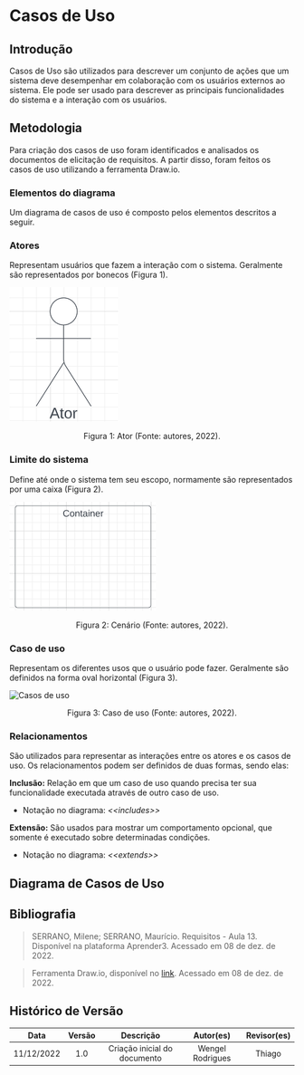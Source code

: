 # Casos de Uso

## Introdução

Casos de Uso são utilizados para descrever um conjunto de ações que um sistema deve desempenhar em colaboração com os usuários externos ao sistema. Ele pode ser usado para descrever as principais funcionalidades do sistema e a interação com os usuários.

## Metodologia

Para criação dos casos de uso foram identificados e analisados os documentos de elicitação de requisitos. A partir disso, foram feitos os casos de uso utilizando a ferramenta Draw.io.

### Elementos do diagrama

Um diagrama de casos de uso é composto pelos elementos descritos a seguir.

### Atores

Representam usuários que fazem a interação com o sistema. Geralmente são representados por bonecos (Figura 1).

![Ator](img/ator-uml.png)
<div style="text-align: center">
<p> Figura 1: Ator (Fonte: autores, 2022).</p>
</div>

### Limite do sistema

Define até onde o sistema tem seu escopo, normamente são representados por uma caixa (Figura 2).

![Limite do sistema](img/container-uml.png)
<div style="text-align: center">
<p> Figura 2: Cenário (Fonte: autores, 2022).</p>
</div>

### Caso de uso

Representam os diferentes usos que o usuário pode fazer. Geralmente são definidos na forma oval horizontal (Figura 3).

![Casos de uso](images/usecase-uml.png)
<div style="text-align: center">
<p> Figura 3: Caso de uso (Fonte: autores, 2022).</p>
</div>

### Relacionamentos

São utilizados para representar as interações entre os atores e os casos de uso. Os relacionamentos podem ser definidos de duas formas, sendo elas:

**Inclusão:** Relação em que um caso de uso quando precisa ter sua funcionalidade executada através de outro caso de uso.

- Notação no diagrama: *<<includes\>\>*

**Extensão:** São usados para mostrar um comportamento opcional, que somente é executado sobre determinadas condições.

- Notação no diagrama: *<<extends\>\>*

## Diagrama de Casos de Uso


## Bibliografia

> SERRANO, Milene; SERRANO, Maurício. Requisitos - Aula 13. Disponível na plataforma Aprender3. Acessado em 08 de dez. de 2022.

> Ferramenta Draw.io, disponível no [link](https://app.diagrams.net/). Acessado em 08 de dez. de 2022.

## Histórico de Versão


|    Data    | Versão |                     Descrição                     |        Autor(es)        | Revisor(es) |
| :--------: | :----: | :-----------------------------------------------: | :---------------------: | :---------: |
| 11/12/2022 |  1.0   |           Criação inicial do documento            |     Wengel Rodrigues    |   Thiago    |